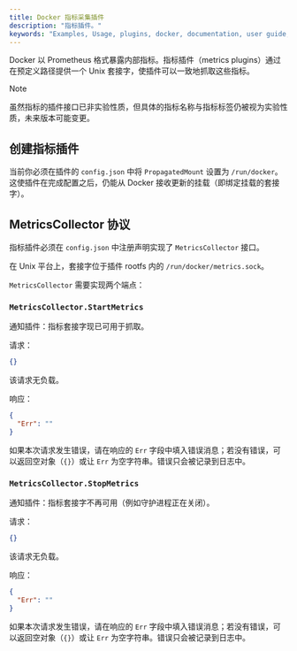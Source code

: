 ```yaml
---
title: Docker 指标采集插件
description: "指标插件。"
keywords: "Examples, Usage, plugins, docker, documentation, user guide, metrics"
---
```


Docker 以 Prometheus 格式暴露内部指标。指标插件（metrics plugins）通过在预定义路径提供一个 Unix 套接字，使插件可以一致地抓取这些指标。

> [!NOTE]
> 虽然指标的插件接口已非实验性质，但具体的指标名称与指标标签仍被视为实验性质，未来版本可能变更。

## 创建指标插件

当前你必须在插件的 `config.json` 中将 `PropagatedMount` 设置为 `/run/docker`。这使插件在完成配置之后，仍能从 Docker 接收更新的挂载（即绑定挂载的套接字）。

## MetricsCollector 协议

指标插件必须在 `config.json` 中注册声明实现了 `MetricsCollector` 接口。

在 Unix 平台上，套接字位于插件 rootfs 内的 `/run/docker/metrics.sock`。

`MetricsCollector` 需要实现两个端点：

### `MetricsCollector.StartMetrics`

通知插件：指标套接字现已可用于抓取。

请求：

```json
{}
```

该请求无负载。

响应：

```json
{
  "Err": ""
}
```

如果本次请求发生错误，请在响应的 `Err` 字段中填入错误消息；若没有错误，可以返回空对象（`{}`）或让 `Err` 为空字符串。错误只会被记录到日志中。

### `MetricsCollector.StopMetrics`

通知插件：指标套接字不再可用（例如守护进程正在关闭）。

请求：

```json
{}
```

该请求无负载。

响应：

```json
{
  "Err": ""
}
```

如果本次请求发生错误，请在响应的 `Err` 字段中填入错误消息；若没有错误，可以返回空对象（`{}`）或让 `Err` 为空字符串。错误只会被记录到日志中。
